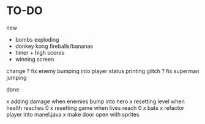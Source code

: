# TO-DO

new
- bombs exploding
- donkey kong fireballs/bananas
- timer + high scores
- winning screen

change
? fix enemy bumping into player status printing glitch
? fix superman jumping

done

x adding damage when enemies bump into hero
x resetting level when health reaches 0
x resetting game when lives reach 0
x bats
x refactor player into manel.java
x make door open with sprites